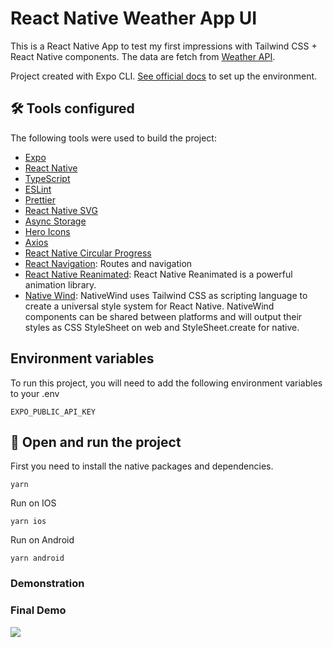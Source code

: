 # React Native Weather App UI

This is a React Native App to test my first impressions with Tailwind CSS + React Native components.
The data are fetch from [Weather API](https://www.weatherapi.com/).

Project created with Expo CLI. [See official docs](https://docs.expo.dev/get-started/installation/) to set up the environment.

## 🛠 Tools configured

The following tools were used to build the project:

- [Expo](https://expo.io/)
- [React Native](https://reactnative.dev/)
- [TypeScript](https://www.typescriptlang.org/)
- [ESLint](https://eslint.org/)
- [Prettier](https://prettier.io/)
- [React Native SVG](https://github.com/software-mansion/react-native-svg)
- [Async Storage](https://react-native-async-storage.github.io/async-storage/docs/usage/)
- [Hero Icons](https://heroicons.com/)
- [Axios](https://axios-http.com/ptbr/docs/intro)
- [React Native Circular Progress](https://github.com/bartgryszko/react-native-circular-progress)
- [React Navigation](https://reactnavigation.org/docs/getting-started/): Routes and navigation
- [React Native Reanimated](https://docs.swmansion.com/react-native-reanimated/): React Native Reanimated is a powerful animation library.
- [Native Wind](https://www.nativewind.dev/): NativeWind uses Tailwind CSS as scripting language to create a universal style system for React Native. NativeWind components can be shared between platforms and will output their styles as CSS StyleSheet on web and StyleSheet.create for native.

## Environment variables

To run this project, you will need to add the following environment variables to your .env

`EXPO_PUBLIC_API_KEY`

## 🚀 Open and run the project

First you need to install the native packages and dependencies.

```
yarn
```

Run on IOS

```
yarn ios
```

Run on Android

```
yarn android
```

### Demonstration

### Final Demo
<img src="/assets/readme/demo.gif" />